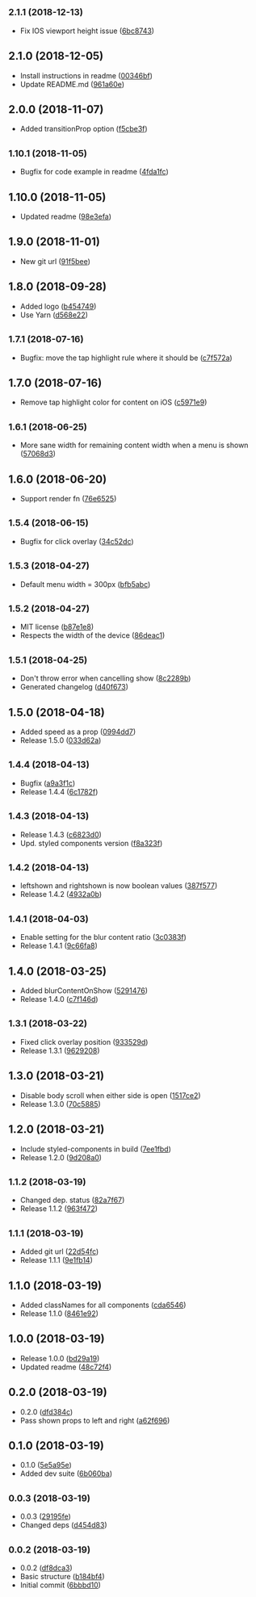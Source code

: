 ## <small>2.1.1 (2018-12-13)</small>

* Fix IOS viewport height issue ([6bc8743](https://github.com/CrystallizeAPI/react-layout/commit/6bc8743))



## 2.1.0 (2018-12-05)

* Install instructions in readme ([00346bf](https://github.com/CrystallizeAPI/react-layout/commit/00346bf))
* Update README.md ([961a60e](https://github.com/CrystallizeAPI/react-layout/commit/961a60e))



## 2.0.0 (2018-11-07)

* Added transitionProp option ([f5cbe3f](https://github.com/CrystallizeAPI/react-layout/commit/f5cbe3f))



## <small>1.10.1 (2018-11-05)</small>

* Bugfix for code example in readme ([4fda1fc](https://github.com/CrystallizeAPI/react-layout/commit/4fda1fc))



## 1.10.0 (2018-11-05)

* Updated readme ([98e3efa](https://github.com/CrystallizeAPI/react-layout/commit/98e3efa))



## 1.9.0 (2018-11-01)

* New git url ([91f5bee](https://github.com/CrystallizeAPI/react-layout/commit/91f5bee))



## 1.8.0 (2018-09-28)

* Added logo ([b454749](https://github.com/snowballdigital/react-layout/commit/b454749))
* Use Yarn ([d568e22](https://github.com/snowballdigital/react-layout/commit/d568e22))



<a name="1.7.1"></a>
## <small>1.7.1 (2018-07-16)</small>

* Bugfix: move the tap highlight rule where it should be ([c7f572a](https://github.com/snowballdigital/react-layout/commit/c7f572a))



<a name="1.7.0"></a>
## 1.7.0 (2018-07-16)

* Remove tap highlight color for content on iOS ([c5971e9](https://github.com/snowballdigital/react-layout/commit/c5971e9))



<a name="1.6.1"></a>
## <small>1.6.1 (2018-06-25)</small>

* More sane width for remaining content width when a menu is shown ([57068d3](https://github.com/snowballdigital/react-layout/commit/57068d3))



## 1.6.0 (2018-06-20)

* Support render fn ([76e6525](https://github.com/snowballdigital/react-layout/commit/76e6525))



<a name="1.5.4"></a>
## <small>1.5.4 (2018-06-15)</small>

* Bugfix for click overlay ([34c52dc](https://github.com/snowballdigital/react-layout/commit/34c52dc))



<a name="1.5.3"></a>
## <small>1.5.3 (2018-04-27)</small>

* Default menu width = 300px ([bfb5abc](https://github.com/snowballdigital/react-layout/commit/bfb5abc))



<a name="1.5.2"></a>
## <small>1.5.2 (2018-04-27)</small>

* MIT license ([b87e1e8](https://github.com/snowballdigital/react-layout/commit/b87e1e8))
* Respects the width of the device ([86deac1](https://github.com/snowballdigital/react-layout/commit/86deac1))



<a name="1.5.1"></a>
## <small>1.5.1 (2018-04-25)</small>

* Don't throw error when cancelling show ([8c2289b](https://github.com/snowballdigital/react-layout/commit/8c2289b))
* Generated changelog ([d40f673](https://github.com/snowballdigital/react-layout/commit/d40f673))



<a name="1.5.0"></a>
## 1.5.0 (2018-04-18)

* Added speed as a prop ([0994dd7](https://github.com/snowballdigital/react-layout/commit/0994dd7))
* Release 1.5.0 ([033d62a](https://github.com/snowballdigital/react-layout/commit/033d62a))



<a name="1.4.4"></a>
## <small>1.4.4 (2018-04-13)</small>

* Bugfix ([a9a3f1c](https://github.com/snowballdigital/react-layout/commit/a9a3f1c))
* Release 1.4.4 ([6c1782f](https://github.com/snowballdigital/react-layout/commit/6c1782f))



<a name="1.4.3"></a>
## <small>1.4.3 (2018-04-13)</small>

* Release 1.4.3 ([c6823d0](https://github.com/snowballdigital/react-layout/commit/c6823d0))
* Upd. styled components version ([f8a323f](https://github.com/snowballdigital/react-layout/commit/f8a323f))



<a name="1.4.2"></a>
## <small>1.4.2 (2018-04-13)</small>

* leftshown and rightshown is now boolean values ([387f577](https://github.com/snowballdigital/react-layout/commit/387f577))
* Release 1.4.2 ([4932a0b](https://github.com/snowballdigital/react-layout/commit/4932a0b))



<a name="1.4.1"></a>
## <small>1.4.1 (2018-04-03)</small>

* Enable setting for the blur content ratio ([3c0383f](https://github.com/snowballdigital/react-layout/commit/3c0383f))
* Release 1.4.1 ([9c66fa8](https://github.com/snowballdigital/react-layout/commit/9c66fa8))



<a name="1.4.0"></a>
## 1.4.0 (2018-03-25)

* Added blurContentOnShow ([5291476](https://github.com/snowballdigital/react-layout/commit/5291476))
* Release 1.4.0 ([c7f146d](https://github.com/snowballdigital/react-layout/commit/c7f146d))



<a name="1.3.1"></a>
## <small>1.3.1 (2018-03-22)</small>

* Fixed click overlay position ([933529d](https://github.com/snowballdigital/react-layout/commit/933529d))
* Release 1.3.1 ([9629208](https://github.com/snowballdigital/react-layout/commit/9629208))



<a name="1.3.0"></a>
## 1.3.0 (2018-03-21)

* Disable body scroll when either side is open ([1517ce2](https://github.com/snowballdigital/react-layout/commit/1517ce2))
* Release 1.3.0 ([70c5885](https://github.com/snowballdigital/react-layout/commit/70c5885))



<a name="1.2.0"></a>
## 1.2.0 (2018-03-21)

* Include styled-components in build ([7ee1fbd](https://github.com/snowballdigital/react-layout/commit/7ee1fbd))
* Release 1.2.0 ([9d208a0](https://github.com/snowballdigital/react-layout/commit/9d208a0))



<a name="1.1.2"></a>
## <small>1.1.2 (2018-03-19)</small>

* Changed dep. status ([82a7f67](https://github.com/snowballdigital/react-layout/commit/82a7f67))
* Release 1.1.2 ([963f472](https://github.com/snowballdigital/react-layout/commit/963f472))



<a name="1.1.1"></a>
## <small>1.1.1 (2018-03-19)</small>

* Added git url ([22d54fc](https://github.com/snowballdigital/react-layout/commit/22d54fc))
* Release 1.1.1 ([9e1fb14](https://github.com/snowballdigital/react-layout/commit/9e1fb14))



<a name="1.1.0"></a>
## 1.1.0 (2018-03-19)

* Added classNames for all components ([cda6546](https://github.com/snowballdigital/react-layout/commit/cda6546))
* Release 1.1.0 ([8461e92](https://github.com/snowballdigital/react-layout/commit/8461e92))



<a name="1.0.0"></a>
## 1.0.0 (2018-03-19)

* Release 1.0.0 ([bd29a19](https://github.com/snowballdigital/react-layout/commit/bd29a19))
* Updated readme ([48c72f4](https://github.com/snowballdigital/react-layout/commit/48c72f4))



<a name="0.2.0"></a>
## 0.2.0 (2018-03-19)

* 0.2.0 ([dfd384c](https://github.com/snowballdigital/react-layout/commit/dfd384c))
* Pass shown props to left and right ([a62f696](https://github.com/snowballdigital/react-layout/commit/a62f696))



<a name="0.1.0"></a>
## 0.1.0 (2018-03-19)

* 0.1.0 ([5e5a95e](https://github.com/snowballdigital/react-layout/commit/5e5a95e))
* Added dev suite ([6b060ba](https://github.com/snowballdigital/react-layout/commit/6b060ba))



<a name="0.0.3"></a>
## <small>0.0.3 (2018-03-19)</small>

* 0.0.3 ([29195fe](https://github.com/snowballdigital/react-layout/commit/29195fe))
* Changed deps ([d454d83](https://github.com/snowballdigital/react-layout/commit/d454d83))



<a name="0.0.2"></a>
## <small>0.0.2 (2018-03-19)</small>

* 0.0.2 ([df8dca3](https://github.com/snowballdigital/react-layout/commit/df8dca3))
* Basic structure ([b184bf4](https://github.com/snowballdigital/react-layout/commit/b184bf4))
* Initial commit ([6bbbd10](https://github.com/snowballdigital/react-layout/commit/6bbbd10))



